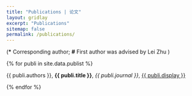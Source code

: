 ```yaml
---
title: "Publications | 论文"
layout: gridlay
excerpt: "Publications"
sitemap: false
permalink: /publications/
---
```


<p></p>

(<b>*</b> Corresponding author; <b>#</b> First author was advised by Lei Zhu )

<p></p>

{% for publi in site.data.publist %}

  {{ publi.authors }}, <b>{{ publi.title }}</b>, <em>{{  publi.journal }}</em>, <a href="{{ publi.url }}">{{ publi.display }}</a>
  <br /> 

{% endfor %}
